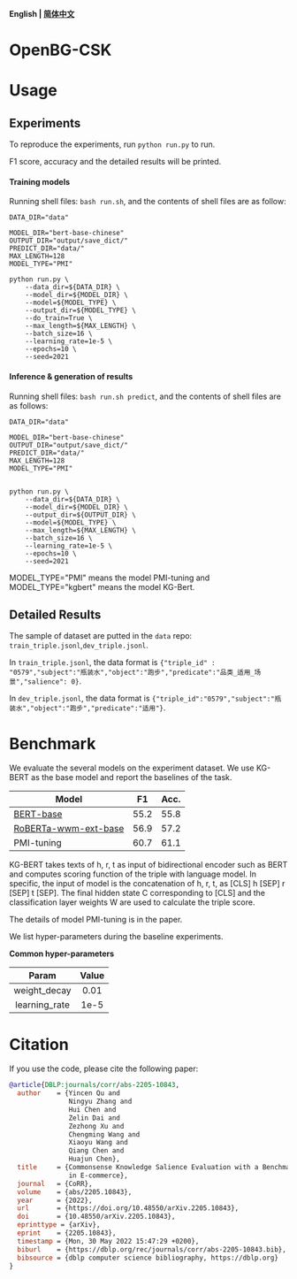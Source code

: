 <p align="left">
    <b> English | <a href="https://github.com/OpenBGBenchmark/OpenBG-CSK/blob/master/README_CN.md">简体中文</a> </b>
</p>

# OpenBG-CSK
# Usage
## Experiments
To reproduce the experiments, run 
`python run.py` 
to run.

F1 score, accuracy and the detailed results will be printed.

#### Training models

Running shell files: `bash run.sh`, and the contents of shell files are as follow:

```shell
DATA_DIR="data"

MODEL_DIR="bert-base-chinese"
OUTPUT_DIR="output/save_dict/"
PREDICT_DIR="data/"
MAX_LENGTH=128
MODEL_TYPE="PMI"

python run.py \
    --data_dir=${DATA_DIR} \
    --model_dir=${MODEL_DIR} \
    --model=${MODEL_TYPE} \
    --output_dir=${MODEL_TYPE} \
    --do_train=True \
    --max_length=${MAX_LENGTH} \
    --batch_size=16 \
    --learning_rate=1e-5 \
    --epochs=10 \
    --seed=2021
```

#### Inference & generation of results

Running shell files: `bash run.sh predict`, and the contents of shell files are as follows:
```shell
DATA_DIR="data"

MODEL_DIR="bert-base-chinese"
OUTPUT_DIR="output/save_dict/"
PREDICT_DIR="data/"
MAX_LENGTH=128
MODEL_TYPE="PMI"


python run.py \
    --data_dir=${DATA_DIR} \
    --model_dir=${MODEL_DIR} \
    --output_dir=${OUTPUT_DIR} \
    --model=${MODEL_TYPE} \
    --max_length=${MAX_LENGTH} \
    --batch_size=16 \
    --learning_rate=1e-5 \
    --epochs=10 \
    --seed=2021
```

MODEL_TYPE="PMI" means the model PMI-tuning and MODEL_TYPE="kgbert" means the model KG-Bert.

## Detailed Results
The sample of dataset are putted in the `data` repo:
`train_triple.jsonl`,`dev_triple.jsonl`. 

In `train_triple.jsonl`, the data format is `{"triple_id" : "0579","subject":"瓶装水","object":"跑步","predicate":"品类_适用_场景","salience": 0}`.

In `dev_triple.jsonl`, the data format is `{"triple_id":"0579","subject":"瓶装水","object":"跑步","predicate":"适用"}`.

# Benchmark
We evaluate the several models on the experiment dataset. We use KG-BERT as the base model and report the baselines of the task. 

| Model              | F1        | Acc.      |
| ------------------ | --------- | --------- |
| [BERT-base](https://huggingface.co/bert-base-chinese)          | 55.2 | 55.8 |
| [RoBERTa-wwm-ext-base](https://huggingface.co/hfl/chinese-roberta-wwm-ext)| 56.9 | 57.2|
| PMI-tuning | 60.7 | 61.1 |

KG-BERT takes texts of h, r, t as input of bidirectional encoder such as BERT and computes scoring function of the triple with language model. In specific, the input of model is the concatenation of h, r, t, as [CLS] h [SEP] r [SEP] t [SEP]. The final hidden state C corresponding to [CLS] and the classification layer weights W are used to calculate the triple score.

The details of model PMI-tuning is in the paper.

We list hyper-parameters during the baseline experiments.

**Common hyper-parameters**

|       Param       | Value |
| :---------------: | :---: |
|   weight_decay    | 0.01  |
|   learning_rate   | 1e-5  |

# Citation
If you use the code, please cite the following paper:


```bibtex
@article{DBLP:journals/corr/abs-2205-10843,
  author    = {Yincen Qu and
               Ningyu Zhang and
               Hui Chen and
               Zelin Dai and
               Zezhong Xu and
               Chengming Wang and
               Xiaoyu Wang and
               Qiang Chen and
               Huajun Chen},
  title     = {Commonsense Knowledge Salience Evaluation with a Benchmark Dataset
               in E-commerce},
  journal   = {CoRR},
  volume    = {abs/2205.10843},
  year      = {2022},
  url       = {https://doi.org/10.48550/arXiv.2205.10843},
  doi       = {10.48550/arXiv.2205.10843},
  eprinttype = {arXiv},
  eprint    = {2205.10843},
  timestamp = {Mon, 30 May 2022 15:47:29 +0200},
  biburl    = {https://dblp.org/rec/journals/corr/abs-2205-10843.bib},
  bibsource = {dblp computer science bibliography, https://dblp.org}
}
```
